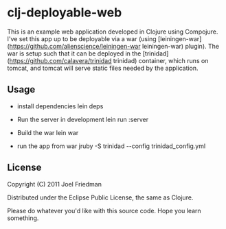 clj-deployable-web
=============

This is an example web application developed in Clojure using Compojure. I've set this app up to be deployable via a war (using [leiningen-war](https://github.com/alienscience/leiningen-war leiningen-war) plugin). The war is setup such that it can be deployed in the [trinidad](https://github.com/calavera/trinidad trinidad) container, which runs on tomcat, and tomcat will serve static files needed by the application.

Usage
---------

* install dependencies
  lein deps

* Run the server in development
  lein run :server 

* Build the war
  lein war

* run the app from war
  jruby -S trinidad --config trinidad_config.yml
 

License
-----------

Copyright (C) 2011 Joel Friedman

Distributed under the Eclipse Public License, the same as Clojure.

Please do whatever you'd like with this source code. Hope you learn something.

